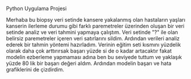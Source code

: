 Python Uygulama Projesi


Merhaba bu biopsy veri setinde kansere yakalanmış olan hastaların yaşları kanserin ilerleme durumu gibi farklı paremetreler üzerinden oluşan bir veri setinde analiz ve veri tahmini yapmaya çalıştım.
Veri setinde "?" ile olan belirsiz paremetreler içeren veri satırlarını sildim.
Ardından verileri analiz ederek bir tahmin yöntemi hazırladım.
Verinin eğitim seti kısmını yüzdelik olarak daha çok arttırırsak başarı yüzde si de o kadar artacaktır fakat modelin ezberleme yapmaması adına ben bu seviyede tuttum ve yaklaşık yüzde 80 lik bir başarı değeri aldım.
Ardından modelin başarı ve hata grafiklerini de çizdirdim.
